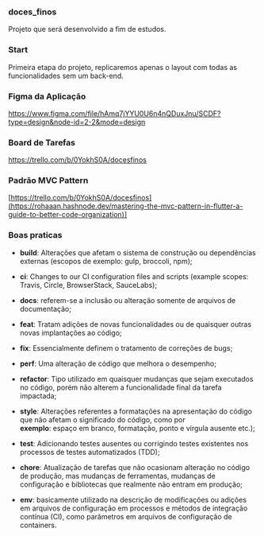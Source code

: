 ### doces_finos
Projeto que será desenvolvido a fim de estudos.

### Start
Primeira etapa do projeto, replicaremos apenas o layout com todas as funcionalidades sem um back-end.

### Figma da Aplicação
https://www.figma.com/file/hAmq7jYYU0U6n4nQDuxJnu/SCDF?type=design&node-id=2-2&mode=design

### Board de Tarefas
https://trello.com/b/0YokhS0A/docesfinos

### Padrão MVC Pattern
[https://trello.com/b/0YokhS0A/docesfinos](https://rohaaan.hashnode.dev/mastering-the-mvc-pattern-in-flutter-a-guide-to-better-code-organization)]

### Boas praticas
* **build**: Alterações que afetam o sistema de construção ou dependências externas (escopos de exemplo: gulp, broccoli, npm);

* **ci**: Changes to our CI configuration files and scripts (example scopes: Travis, Circle, BrowserStack, SauceLabs);

* **docs**: referem-se a inclusão ou alteração somente de arquivos de documentação;

* **feat**: Tratam adições de novas funcionalidades ou de quaisquer outras novas implantações ao código;

* **fix**: Essencialmente definem o tratamento de correções de bugs;

* **perf**: Uma alteração de código que melhora o desempenho;

* **refactor**: Tipo utilizado em quaisquer mudanças que sejam executados no código, porém não alterem a funcionalidade final da tarefa impactada;

* **style**: Alterações referentes a formatações na apresentação do código que não afetam o significado do código, como por   
   **exemplo**: espaço em branco, formatação, ponto e vírgula ausente etc.);

* **test**: Adicionando testes ausentes ou corrigindo testes existentes nos processos de testes automatizados (TDD);

* **chore**: Atualização de tarefas que não ocasionam alteração no código de produção, mas mudanças de ferramentas, mudanças de configuração e bibliotecas que realmente não entram em produção;

* **env**: basicamente utilizado na descrição de modificações ou adições em arquivos de configuração em processos e métodos de integração contínua (CI), como parâmetros em arquivos de configuração de containers.
